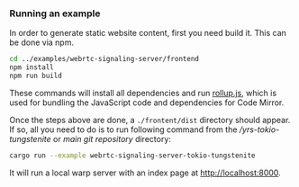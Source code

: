 
### Running an example

In order to generate static website content, first you need build it. This can be done via npm.

```bash
cd ../examples/webrtc-signaling-server/frontend
npm install
npm run build
```

These commands will install all dependencies and run [rollup.js](https://rollupjs.org/), which is used for bundling the JavaScript code and dependencies for Code Mirror.

Once the steps above are done, a `./frontent/dist` directory should appear. If so, all you need to do is to run following command from the */yrs-tokio-tungstenite* or *main git repository* directory:

```bash
cargo run --example webrtc-signaling-server-tokio-tungstenite
```

It will run a local warp server with an index page at [http://localhost:8000](http://localhost:8000).